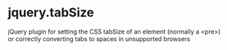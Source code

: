 jquery.tabSize
==============

jQuery plugin for setting the CSS tabSize of an element (normally a &lt;pre>) or correctly converting tabs to spaces in unsupported browsers